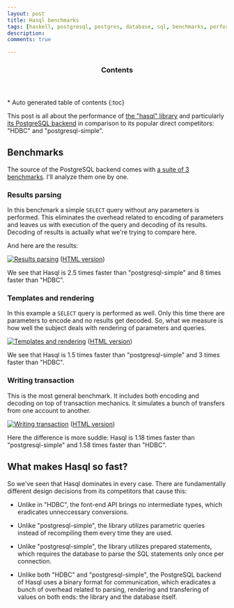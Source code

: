 ```yaml
---
layout: post
title: Hasql benchmarks
tags: [haskell, postgresql, postgres, database, sql, benchmarks, performance, hasql]
description: 
comments: true

---
```


<section id="table-of-contents" class="toc">
  <header>
    <h3>Contents</h3>
  </header>
  <div id="drawer" markdown="1"> 
  *  Auto generated table of contents
  {:toc}
  </div>
</section><!-- /#table-of-contents -->

This post is all about the performance of [the "hasql" library](http://hackage.haskell.org/package/hasql) and particularly [its PostgreSQL backend](http://hackage.haskell.org/package/hasql-postgres) in comparison to its popular direct competitors: "HDBC" and "postgresql-simple".

## Benchmarks

The source of the PostgreSQL backend comes with [a suite of 3 benchmarks](https://github.com/nikita-volkov/hasql-postgres/blob/57b79ba6e28bb6b3b2965a1802e237a4bbc190ed/competition/Main.hs). I'll analyze them one by one.

### Results parsing

In this benchmark a simple `SELECT` query without any parameters is performed. This eliminates the overhead related to encoding of parameters and leaves us with execution of the query and decoding of its results. Decoding of results is actually what we're trying to compare here.

And here are the results:

[![Results parsing](/assets{{page.id}}/results-parsing.png)](/assets{{page.id}}/results-parsing.png) 
(<a href="/assets{{page.id}}/results-parsing.html" target="_blank">HTML version</a>)

We see that Hasql is 2.5 times faster than "postgresql-simple" and 8 times faster than "HDBC".

### Templates and rendering

In this example a `SELECT` query is performed as well. Only this time there are parameters to encode and no results get decoded. So, what we measure is how well the subject deals with rendering of parameters and queries.

[![Templates and rendering](/assets{{page.id}}/templates-and-rendering.png)](/assets{{page.id}}/templates-and-rendering.png) 
(<a href="/assets{{page.id}}/templates-and-rendering.html" target="_blank">HTML version</a>)

We see that Hasql is 1.5 times faster than "postgresql-simple" and 3 times faster than "HDBC".

### Writing transaction

This is the most general benchmark. It includes both encoding and decoding on top of transaction mechanics. It simulates a bunch of transfers from one account to another.

[![Writing transaction](/assets{{page.id}}/writing-transaction.png)](/assets{{page.id}}/writing-transaction.png) 
(<a href="/assets{{page.id}}/writing-transaction.html" target="_blank">HTML version</a>)

Here the difference is more suddle: Hasql is 1.18 times faster than "postgresql-simple" and 1.58 times faster than "HDBC".

## What makes Hasql so fast?

So we've seen that Hasql dominates in every case. There are fundamentally different design decisions from its competitors that cause this:

* Unlike in "HDBC", the font-end API brings no intermediate types, which eradicates unneccessary conversions.

* Unlike "postgresql-simple", the library utilizes parametric queries instead of recompiling them every time they are used.

* Unlike "postgresql-simple", the library utilizes prepared statements, which requires the database to parse the SQL statements only once per connection.

* Unlike both "HDBC" and "postgresql-simple", the PostgreSQL backend of Hasql uses a binary format for communication, which eradicates a bunch of overhead related to parsing, rendering and transfering of values on both ends: the library and the database itself.


